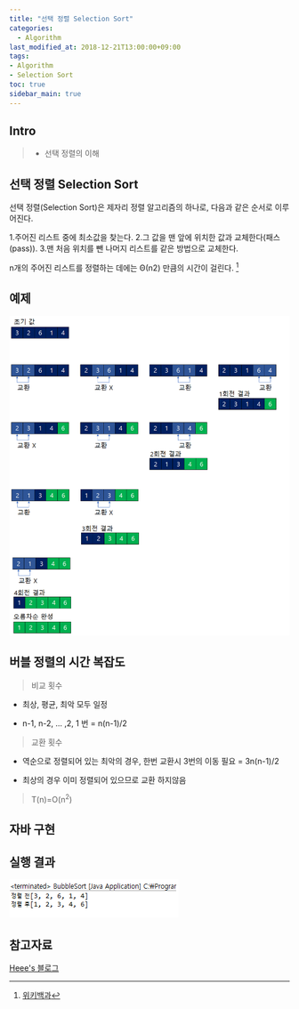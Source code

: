 ```yaml
---
title: "선택 정렬 Selection Sort"
categories: 
  - Algorithm
last_modified_at: 2018-12-21T13:00:00+09:00
tags:
- Algorithm
- Selection Sort
toc: true
sidebar_main: true
---
```


## Intro

> - 선택 정렬의 이해



## 선택 정렬 Selection Sort

선택 정렬(Selection Sort)은 제자리 정렬 알고리즘의 하나로, 다음과 같은 순서로 이루어진다.

1.주어진 리스트 중에 최소값을 찾는다.
2.그 값을 맨 앞에 위치한 값과 교체한다(패스(pass)).
3.맨 처음 위치를 뺀 나머지 리스트를 같은 방법으로 교체한다.

n개의 주어진 리스트를 정렬하는 데에는 Θ(n2) 만큼의 시간이 걸린다. [^1]

[^1]:[위키백과](https://ko.wikipedia.org/wiki/%EC%84%A0%ED%83%9D_%EC%A0%95%EB%A0%AC)


## 예제 

![1](https://github.com/lesslate/lesslate.github.io/blob/master/assets/img/Algorithm/bubble/1.png?raw=true)




## 버블 정렬의 시간 복잡도

>비교 횟수

* 최상, 평균, 최악 모두 일정

* n-1, n-2, ... ,2, 1 번 = n(n-1)/2

>교환 횟수

* 역순으로 정렬되어 있는 최악의 경우, 한번 교환시 3번의 이동 필요 = 3n(n-1)/2

* 최상의 경우 이미 정렬되어 있으므로 교환 하지않음


> T(n)=O(n<sup>2</sup>)



## 자바 구현

<script src="https://gist.github.com/lesslate/2473ea9f98f30dfdd94ea27f631b7d16.js"></script>

## 실행 결과

![2](https://github.com/lesslate/lesslate.github.io/blob/master/assets/img/Algorithm/bubble/2.png?raw=true)



## 참고자료


[Heee's 블로그](https://gmlwjd9405.github.io/2018/05/06/algorithm-bubble-sort.html)

